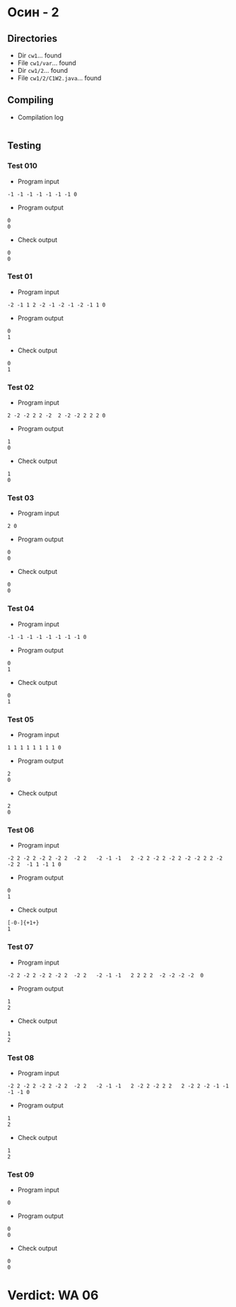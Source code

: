 # Осин - 2
## Directories
- Dir `cw1`... found
- File `cw1/var`... found
- Dir `cw1/2`... found
- File `cw1/2/C1W2.java`... found
## Compiling
- Compilation log
```

```
## Testing
### Test 010
- Program input
```
-1 -1 -1 -1 -1 -1 -1 0

```
- Program output
```
0
0

```
- Check output
```
0
0

```
### Test 01
- Program input
```
-2 -1 1 2 -2 -1 -2 -1 -2 -1 1 0

```
- Program output
```
0
1

```
- Check output
```
0
1

```
### Test 02
- Program input
```
2 -2 -2 2 2 -2  2 -2 -2 2 2 2 0

```
- Program output
```
1
0

```
- Check output
```
1
0

```
### Test 03
- Program input
```
2 0

```
- Program output
```
0
0

```
- Check output
```
0
0

```
### Test 04
- Program input
```
-1 -1 -1 -1 -1 -1 -1 -1 0

```
- Program output
```
0
1

```
- Check output
```
0
1

```
### Test 05
- Program input
```
1 1 1 1 1 1 1 1 0

```
- Program output
```
2
0

```
- Check output
```
2
0

```
### Test 06
- Program input
```
-2 2 -2 2 -2 2 -2 2  -2 2   -2 -1 -1   2 -2 2 -2 2 -2 2 -2 -2 2 2 -2 -2 2  -1 1 -1 1 0

```
- Program output
```
0
1

```
- Check output
```
[-0-]{+1+}
1

```
### Test 07
- Program input
```
-2 2 -2 2 -2 2 -2 2  -2 2   -2 -1 -1   2 2 2 2  -2 -2 -2 -2  0

```
- Program output
```
1
2

```
- Check output
```
1
2

```
### Test 08
- Program input
```
-2 2 -2 2 -2 2 -2 2  -2 2   -2 -1 -1   2 -2 2 -2 2 2   2 -2 2 -2 -1 -1 -1 -1 0

```
- Program output
```
1
2

```
- Check output
```
1
2

```
### Test 09
- Program input
```
0

```
- Program output
```
0
0

```
- Check output
```
0
0

```
# Verdict: WA 06
